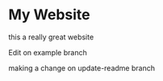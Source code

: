 # My Website

this a really great website

Edit on example branch

making a change on update-readme branch
